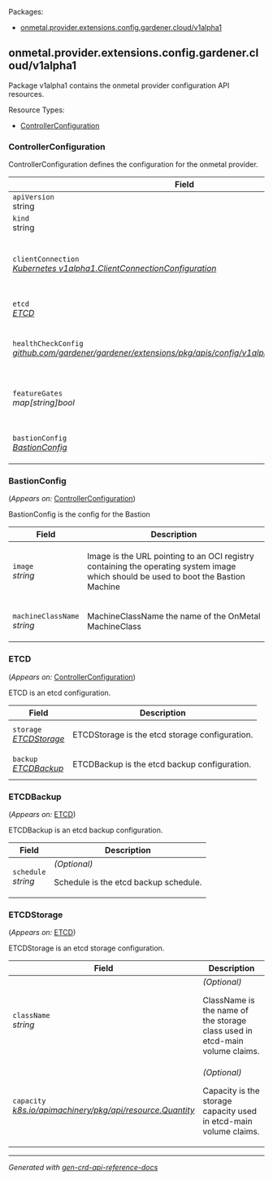 <p>Packages:</p>
<ul>
<li>
<a href="#%09onmetal.provider.extensions.config.gardener.cloud%2fv1alpha1">	onmetal.provider.extensions.config.gardener.cloud/v1alpha1</a>
</li>
</ul>
<h2 id="	onmetal.provider.extensions.config.gardener.cloud/v1alpha1">	onmetal.provider.extensions.config.gardener.cloud/v1alpha1</h2>
<p>
<p>Package v1alpha1 contains the onmetal provider configuration API resources.</p>
</p>
Resource Types:
<ul><li>
<a href="#%09onmetal.provider.extensions.config.gardener.cloud/v1alpha1.ControllerConfiguration">ControllerConfiguration</a>
</li></ul>
<h3 id="	onmetal.provider.extensions.config.gardener.cloud/v1alpha1.ControllerConfiguration">ControllerConfiguration
</h3>
<p>
<p>ControllerConfiguration defines the configuration for the onmetal provider.</p>
</p>
<table>
<thead>
<tr>
<th>Field</th>
<th>Description</th>
</tr>
</thead>
<tbody>
<tr>
<td>
<code>apiVersion</code></br>
string</td>
<td>
<code>
onmetal.provider.extensions.config.gardener.cloud/v1alpha1
</code>
</td>
</tr>
<tr>
<td>
<code>kind</code></br>
string
</td>
<td><code>ControllerConfiguration</code></td>
</tr>
<tr>
<td>
<code>clientConnection</code></br>
<em>
<a href="https://godoc.org/k8s.io/component-base/config/v1alpha1#ClientConnectionConfiguration">
Kubernetes v1alpha1.ClientConnectionConfiguration
</a>
</em>
</td>
<td>
<em>(Optional)</em>
<p>ClientConnection specifies the kubeconfig file and client connection
settings for the proxy server to use when communicating with the apiserver.</p>
</td>
</tr>
<tr>
<td>
<code>etcd</code></br>
<em>
<a href="#%09onmetal.provider.extensions.config.gardener.cloud/v1alpha1.ETCD">
ETCD
</a>
</em>
</td>
<td>
<p>ETCD is the etcd configuration.</p>
</td>
</tr>
<tr>
<td>
<code>healthCheckConfig</code></br>
<em>
<a href="https://github.com/gardener/gardener/extensions/pkg/apis/config">
github.com/gardener/gardener/extensions/pkg/apis/config/v1alpha1.HealthCheckConfig
</a>
</em>
</td>
<td>
<em>(Optional)</em>
<p>HealthCheckConfig is the config for the health check controller</p>
</td>
</tr>
<tr>
<td>
<code>featureGates</code></br>
<em>
map[string]bool
</em>
</td>
<td>
<em>(Optional)</em>
<p>FeatureGates is a map of feature names to bools that enable
or disable alpha/experimental features.
Default: nil</p>
</td>
</tr>
<tr>
<td>
<code>bastionConfig</code></br>
<em>
<a href="#%09onmetal.provider.extensions.config.gardener.cloud/v1alpha1.BastionConfig">
BastionConfig
</a>
</em>
</td>
<td>
<em>(Optional)</em>
<p>BastionConfig is the config for the Bastion</p>
</td>
</tr>
</tbody>
</table>
<h3 id="	onmetal.provider.extensions.config.gardener.cloud/v1alpha1.BastionConfig">BastionConfig
</h3>
<p>
(<em>Appears on:</em>
<a href="#%09onmetal.provider.extensions.config.gardener.cloud/v1alpha1.ControllerConfiguration">ControllerConfiguration</a>)
</p>
<p>
<p>BastionConfig is the config for the Bastion</p>
</p>
<table>
<thead>
<tr>
<th>Field</th>
<th>Description</th>
</tr>
</thead>
<tbody>
<tr>
<td>
<code>image</code></br>
<em>
string
</em>
</td>
<td>
<p>Image is the URL pointing to an OCI registry containing the operating system image which should be used to boot the Bastion Machine</p>
</td>
</tr>
<tr>
<td>
<code>machineClassName</code></br>
<em>
string
</em>
</td>
<td>
<p>MachineClassName the name of the OnMetal MachineClass</p>
</td>
</tr>
</tbody>
</table>
<h3 id="	onmetal.provider.extensions.config.gardener.cloud/v1alpha1.ETCD">ETCD
</h3>
<p>
(<em>Appears on:</em>
<a href="#%09onmetal.provider.extensions.config.gardener.cloud/v1alpha1.ControllerConfiguration">ControllerConfiguration</a>)
</p>
<p>
<p>ETCD is an etcd configuration.</p>
</p>
<table>
<thead>
<tr>
<th>Field</th>
<th>Description</th>
</tr>
</thead>
<tbody>
<tr>
<td>
<code>storage</code></br>
<em>
<a href="#%09onmetal.provider.extensions.config.gardener.cloud/v1alpha1.ETCDStorage">
ETCDStorage
</a>
</em>
</td>
<td>
<p>ETCDStorage is the etcd storage configuration.</p>
</td>
</tr>
<tr>
<td>
<code>backup</code></br>
<em>
<a href="#%09onmetal.provider.extensions.config.gardener.cloud/v1alpha1.ETCDBackup">
ETCDBackup
</a>
</em>
</td>
<td>
<p>ETCDBackup is the etcd backup configuration.</p>
</td>
</tr>
</tbody>
</table>
<h3 id="	onmetal.provider.extensions.config.gardener.cloud/v1alpha1.ETCDBackup">ETCDBackup
</h3>
<p>
(<em>Appears on:</em>
<a href="#%09onmetal.provider.extensions.config.gardener.cloud/v1alpha1.ETCD">ETCD</a>)
</p>
<p>
<p>ETCDBackup is an etcd backup configuration.</p>
</p>
<table>
<thead>
<tr>
<th>Field</th>
<th>Description</th>
</tr>
</thead>
<tbody>
<tr>
<td>
<code>schedule</code></br>
<em>
string
</em>
</td>
<td>
<em>(Optional)</em>
<p>Schedule is the etcd backup schedule.</p>
</td>
</tr>
</tbody>
</table>
<h3 id="	onmetal.provider.extensions.config.gardener.cloud/v1alpha1.ETCDStorage">ETCDStorage
</h3>
<p>
(<em>Appears on:</em>
<a href="#%09onmetal.provider.extensions.config.gardener.cloud/v1alpha1.ETCD">ETCD</a>)
</p>
<p>
<p>ETCDStorage is an etcd storage configuration.</p>
</p>
<table>
<thead>
<tr>
<th>Field</th>
<th>Description</th>
</tr>
</thead>
<tbody>
<tr>
<td>
<code>className</code></br>
<em>
string
</em>
</td>
<td>
<em>(Optional)</em>
<p>ClassName is the name of the storage class used in etcd-main volume claims.</p>
</td>
</tr>
<tr>
<td>
<code>capacity</code></br>
<em>
<a href="https://godoc.org/k8s.io/apimachinery/pkg/api/resource#Quantity">
k8s.io/apimachinery/pkg/api/resource.Quantity
</a>
</em>
</td>
<td>
<em>(Optional)</em>
<p>Capacity is the storage capacity used in etcd-main volume claims.</p>
</td>
</tr>
</tbody>
</table>
<hr/>
<p><em>
Generated with <a href="https://github.com/ahmetb/gen-crd-api-reference-docs">gen-crd-api-reference-docs</a>
</em></p>

